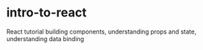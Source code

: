 # intro-to-react
React tutorial building components, understanding props and state, understanding data binding
